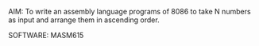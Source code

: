 
AIM: To write an assembly language programs of 8086 to take N numbers as input and
arrange them in ascending order.

SOFTWARE: MASM615
